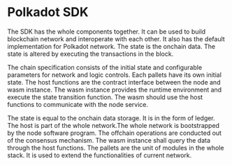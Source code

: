 # Polkadot SDK

The SDK has the whole components together. It can be used to build blockchain network and interoperate with each other. It also has the default implementation for Polkadot network. The state is the onchain data. The state is altered by executing the transactions in the block. 

The chain specification consists of the initial state and configurable parameters for network and logic controls. Each pallets have its own initial state.  The host functions are the contract interface between the node and wasm instance. The wasm instance provides the runtime environment and execute the state transition function. The wasm should use the host functions to communicate with the node service.

The state is equal to the onchain data storage. It is in the form of ledger. The host is part of the whole network.The whole network is bootstrapped by the node software program. The offchain operations are conducted out of the consensus mechanism. The wasm instance shall query the data through the host functions. The pallets are the unit of modules in the whole stack. It is used to extend the functionalities of current network.


